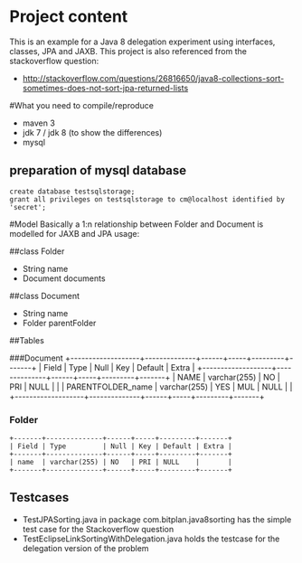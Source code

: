 # Project content
This is an example for a Java 8 delegation experiment using interfaces, classes, JPA and JAXB.
This project is also referenced from the stackoverflow question:
- http://stackoverflow.com/questions/26816650/java8-collections-sort-sometimes-does-not-sort-jpa-returned-lists

#What you need to compile/reproduce
- maven 3
- jdk 7 / jdk 8 (to show the differences)
- mysql

## preparation of mysql database
    create database testsqlstorage;
    grant all privileges on testsqlstorage to cm@localhost identified by 'secret';
    
#Model
Basically a 1:n relationship between Folder and Document is modelled for JAXB and JPA usage:

##class Folder 
- String name
- <List> Document documents

##class Document
- String name
- Folder parentFolder
   
##Tables
   
###Document
    +-------------------+--------------+------+-----+---------+-------+
    | Field             | Type         | Null | Key | Default | Extra |
    +-------------------+--------------+------+-----+---------+-------+
    | NAME              | varchar(255) | NO   | PRI | NULL    |       |
    | PARENTFOLDER_name | varchar(255) | YES  | MUL | NULL    |       |
    +-------------------+--------------+------+-----+---------+-------+
### Folder
    +-------+--------------+------+-----+---------+-------+
    | Field | Type         | Null | Key | Default | Extra |
    +-------+--------------+------+-----+---------+-------+
    | name  | varchar(255) | NO   | PRI | NULL    |       |
    +-------+--------------+------+-----+---------+-------+
   
## Testcases
- TestJPASorting.java in package com.bitplan.java8sorting has the simple test case for the Stackoverflow question
- TestEclipseLinkSortingWithDelegation.java holds the testcase for the delegation version of the problem

   
   
   
   